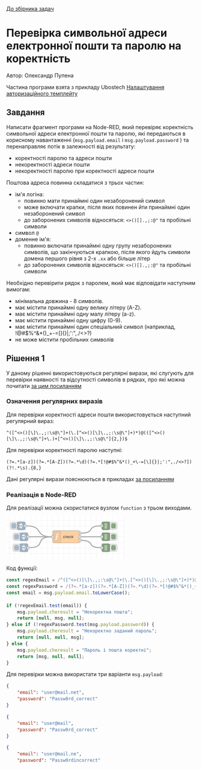 [До збірника задач](README.md)

# Перевірка символьної адреси електронної пошти та паролю на коректність 

Автор: Олександр Пупена

Частина програми взята з прикладу Ubostech [Налаштування авторизаційного темплейту](https://community.ubos.tech/olha/nalashtuvannia-avtorizatsiinogho-tiemplieitu-27la)

## Завдання

Написати фрагмент програми на Node-RED, який перевіряє коректність символьної адреси електронної пошти та паролю, які передаються в корисному навантаженні (`msg.payload.email` і `msg.payload.password` ) та перенаправляє потік в залежності від результату:

- коректності паролю та адреси пошти
- некоректності адреси пошти
- некоректності паролю при коректності адреси пошти

Поштова адреса повинна складатися з трьох частин:

- ім'я логіна:
  - повинно мати принаймні один незаборонений символ
  - може включати крапки, після яких повинен йти принаймні один незаборонений символ
  - до заборонених символів відносяться:  `<>()[].,;:@"` та пробільні символи
- символ `@`
- доменне ім'я:
  - повинно включати принаймні одну групу незаборонених символів, що закінчуються крапкою, після якого йдуть символи домена першого рівня з 2-х `.xx` або більше літер
  - до заборонених символів відносяться:  `<>()[].,;:@"` та пробільні символи 

Необхідно перевірити рядок з паролем, який має відповідати наступним вимогам:

- мінімальна довжина - 8 символів.
- має містити принаймні одну велику літеру (A-Z).
- має містити принаймні одну малу літеру (a-z).
- має містити принаймні одну цифру (0-9).
- має містити принаймні один спеціальний символ (наприклад, !@#$%^&*()_+-=[]{}|;':",./<>?)
- не може містити пробільних символів

## Рішення 1

У даному рішенні використовуються регулярні вирази, які слугують для перевірки наявності та відсутності символів в рядках, про які можна почитати [за цим посиланням](https://github.com/pupenasan/ProgIngContrSystems/blob/master/%D0%9B%D0%B5%D0%BA%D1%86/regexp.md) 

### Означення регулярних виразів

Для перевірки коректності адреси пошти використовується наступний регулярний вираз: 

```
^([^<>()[\]\.,;:\s@\"]+(\.[^<>()[\]\.,;:\s@\"]+)*)@(([^<>()[\]\.,;:\s@\"]+\.)+[^<>()[\]\.,;:\s@\"]{2,})$
```

Для перевірки коректності паролю наступні:

```
(?=.*[a-z])(?=.*[A-Z])(?=.*\d)(?=.*[!@#$%^&*()_+\-=[\]{}|;':",./<>?])(?!.*\s).{8,}
```

Дані регулярні вирази пояснюються в прикладах [за посиланням](https://github.com/pupenasan/ProgIngContrSystems/blob/master/%D0%9B%D0%B5%D0%BA%D1%86/regexp.md#%D0%BF%D0%B5%D1%80%D0%B5%D0%B2%D1%96%D1%80%D0%BA%D0%B0-%D0%BA%D0%BE%D1%80%D0%B5%D0%BA%D1%82%D0%BD%D0%BE%D1%81%D1%82%D1%96-%D0%BF%D0%BE%D1%88%D1%82%D0%BE%D0%B2%D0%BE%D1%97-%D0%B0%D0%B4%D1%80%D0%B5%D1%81%D0%B8) 

### Реалізація в Node-RED

Для реалізації можна скористатися вузлом `function` з трьом виходами.

![image-20230507184633149](media/image-20230507184633149.png)

Код функції:

```js
const regexEmail = /^([^<>()[\]\.,;:\s@\"]+(\.[^<>()[\]\.,;:\s@\"]+)*)@(([^<>()[\]\.,;:\s@\"]+\.)+[^<>()[\]\.,;:\s@\"]{2,})$/i;
const regexPassword = /(?=.*[a-z])(?=.*[A-Z])(?=.*\d)(?=.*[!@#$%^&*()_+\-=[\]{}|;':",./<>?])(?!.*\s).{8,}/;
const email = msg.payload.email.toLowerCase();

if (!regexEmail.test(email)) {
    msg.payload.cheresult = "Некоректна пошта";
    return [null, msg, null];
} else if (!regexPassword.test(msg.payload.password)) {
    msg.payload.cheresult = "Некоректно заданий пароль";    
    return [null, null, msg];
} else {
    msg.payload.cheresult = "Пароль і пошта коректні";  
    return [msg, null, null];
}
```

Для перевірки можна використати три варіанти `msg.payload`:

```json
{
    "email": "user@mail.net",
    "password": "Passw0rd_correct"
}
```

```json
{
    "email": "user@mail",
    "password": "Passw0rd_correct"
}
```

```json
{
    "email": "user@mail.ne",
    "password": "Passw0rdincorrect"
```

